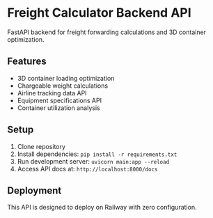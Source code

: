 # Freight Calculator Backend API

FastAPI backend for freight forwarding calculations and 3D container optimization.

## Features

- 3D container loading optimization
- Chargeable weight calculations
- Airline tracking data API
- Equipment specifications API
- Container utilization analysis

## Setup

1. Clone repository
2. Install dependencies: `pip install -r requirements.txt`
3. Run development server: `uvicorn main:app --reload`
4. Access API docs at: `http://localhost:8000/docs`

## Deployment

This API is designed to deploy on Railway with zero configuration.